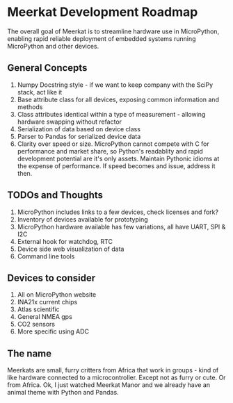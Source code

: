 # Meerkat Development Roadmap

The overall goal of Meerkat is to streamline hardware use in MicroPython, enabling rapid reliable deployment of
embedded systems running MicroPython and other devices.

## General Concepts
1. Numpy Docstring style - if we want to keep company with the SciPy stack, act like it
1. Base attribute class for all devices, exposing common information and methods
1. Class attributes identical within a type of measurement - allowing hardware swapping without refactor
1. Serialization of data based on device class
1. Parser to Pandas for serialized device data
1. Clarity over speed or size.  MicroPython cannot compete with C for performance and market share, so Python's readablity and rapid development potential are it's only assets.  Maintain Pythonic idioms at the expense of performance.  If speed becomes and issue, address it then.

## TODOs and Thoughts
1. MicroPython includes links to a few devices, check licenses and fork?
1. Inventory of devices available for prototyping
1. MicroPython hardware available has few variations, all have UART, SPI & I2C
1. External hook for watchdog, RTC
1. Device side web visualization of data
1. Command line tools

## Devices to consider
1. All on MicroPython website
1. INA21x current chips
1. Atlas scientific
1. General NMEA gps
1. CO2 sensors
1. More specific using ADC

## The name
Meerkats are small, furry critters from Africa that work in groups - kind of like hardware connected to a microcontroller.
Except not as furry or cute.  Or from Africa.  Ok, I just watched Meerkat Manor and we already have an animal
theme with Python and Pandas.